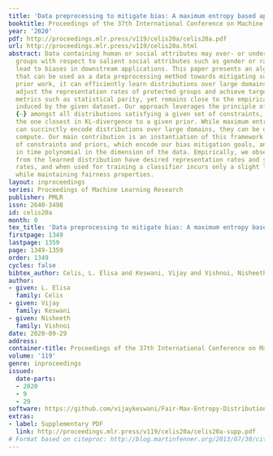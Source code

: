 ```yaml
---
title: 'Data preprocessing to mitigate bias: A maximum entropy based approach'
booktitle: Proceedings of the 37th International Conference on Machine Learning
year: '2020'
pdf: http://proceedings.mlr.press/v119/celis20a/celis20a.pdf
url: http://proceedings.mlr.press/v119/celis20a.html
abstract: Data containing human or social attributes may over- or under-represent
  groups with respect to salient social attributes such as gender or race, which can
  lead to biases in downstream applications. This paper presents an algorithmic framework
  that can be used as a data preprocessing method towards mitigating such bias. Unlike
  prior work, it can efficiently learn distributions over large domains, controllably
  adjust the representation rates of protected groups and achieve target fairness
  metrics such as statistical parity, yet remains close to the empirical distribution
  induced by the given dataset. Our approach leverages the principle of maximum entropy
  {–} amongst all distributions satisfying a given set of constraints, we should choose
  the one closest in KL-divergence to a given prior. While maximum entropy distributions
  can succinctly encode distributions over large domains, they can be difficult to
  compute. Our main contribution is an instantiation of this framework for our set
  of constraints and priors, which encode our bias mitigation goals, and that runs
  in time polynomial in the dimension of the data. Empirically, we observe that samples
  from the learned distribution have desired representation rates and statistical
  rates, and when used for training a classifier incurs only a slight loss in accuracy
  while maintaining fairness properties.
layout: inproceedings
series: Proceedings of Machine Learning Research
publisher: PMLR
issn: 2640-3498
id: celis20a
month: 0
tex_title: 'Data preprocessing to mitigate bias: A maximum entropy based approach'
firstpage: 1349
lastpage: 1359
page: 1349-1359
order: 1349
cycles: false
bibtex_author: Celis, L. Elisa and Keswani, Vijay and Vishnoi, Nisheeth
author:
- given: L. Elisa
  family: Celis
- given: Vijay
  family: Keswani
- given: Nisheeth
  family: Vishnoi
date: 2020-09-29
address: 
container-title: Proceedings of the 37th International Conference on Machine Learning
volume: '119'
genre: inproceedings
issued:
  date-parts:
  - 2020
  - 9
  - 29
software: https://github.com/vijaykeswani/Fair-Max-Entropy-Distributions
extras:
- label: Supplementary PDF
  link: http://proceedings.mlr.press/v119/celis20a/celis20a-supp.pdf
# Format based on citeproc: http://blog.martinfenner.org/2013/07/30/citeproc-yaml-for-bibliographies/
---
```

